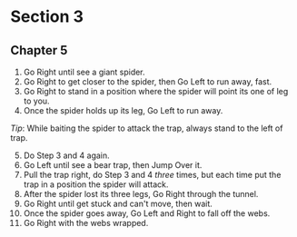 # Section 3

## Chapter 5

1. Go Right until see a giant spider.
2. Go Right to get closer to the spider, then Go Left to run away, fast.
3. Go Right to stand in a position where the spider will point its one of leg to you.
4. Once the spider holds up its leg, Go Left to run away.

_Tip_: While baiting the spider to attack the trap, always stand to the left of trap.

5. Do Step 3 and 4 again.
6. Go Left until see a bear trap, then Jump Over it.
7. Pull the trap right, do Step 3 and 4 _three_ times, but each time put the trap in a position the spider will attack.
8. After the spider lost its three legs, Go Right through the tunnel.
9. Go Right until get stuck and can't move, then wait.
10. Once the spider goes away, Go Left and Right to fall off the webs.
11. Go Right with the webs wrapped.
